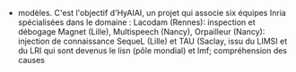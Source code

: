 - modèles. C'est l'objectif d'HyAIAI, un projet qui associe six équipes Inria spécialisées dans le domaine : Lacodam (Rennes): inspection et débogage 
  Magnet (Lille), Multispeech (Nancy), Orpailleur (Nancy): injection de connaissance 
  SequeL (Lille) et 
  TAU (Saclay, issu du LIMSI et du LRI qui sont devenus le lisn (pôle mondial) et lmf; compréhension des causes